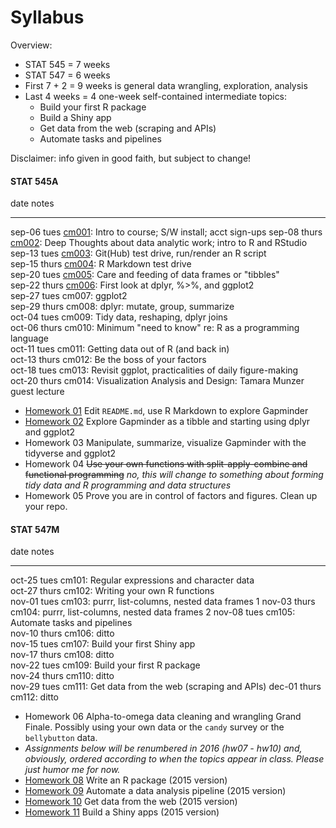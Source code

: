 # Syllabus



Overview:

  * STAT 545 = 7 weeks
  * STAT 547 = 6 weeks
  * First 7 + 2 = 9 weeks is general data wrangling, exploration, analysis
  * Last 4 weeks = 4 one-week self-contained intermediate topics:
    - Build your first R package
    - Build a Shiny app
    - Get data from the web (scraping and APIs)
    - Automate tasks and pipelines

Disclaimer: info given in good faith, but subject to change!

<!-- unholy hack to make following two tables less wide and the same wide -->
<style type="text/css">
table {
   max-width: 50%;
}
</style>

#### STAT 545A


date           notes                                                                                                              
-------------  -------------------------------------------------------------------------------------------------------------------
sep-06 tues    <a href="cm001_course-intro-sw-install-account-signup.html">cm001</a>: Intro to course; S/W install; acct sign-ups 
sep-08 thurs   <a href="cm002_r-rstudio-intro.html">cm002</a>: Deep Thoughts about data analytic work; intro to R and RStudio     
sep-13 tues    <a href="cm003_render-git-github-test-drive.html">cm003</a>: Git(Hub) test drive, run/render an R script           
sep-15 thurs   <a href="cm004_claim-repo-test-drive-rmd.html">cm004</a>: R Markdown test drive                                    
sep-20 tues    <a href="cm005_tidyverse-tibbles.html">cm005</a>: Care and feeding of data frames or "tibbles"                     
sep-22 thurs   <a href="cm006_tibbles-dplyr-ggplot2.html">cm006</a>: First look at dplyr, %>%, and ggplot2                        
sep-27 tues    cm007: ggplot2                                                                                                     
sep-29 thurs   cm008: dplyr: mutate, group, summarize                                                                             
oct-04 tues    cm009: Tidy data, reshaping, dplyr joins                                                                           
oct-06 thurs   cm010: Minimum "need to know" re: R as a programming language                                                      
oct-11 tues    cm011: Getting data out of R (and back in)                                                                         
oct-13 thurs   cm012: Be the boss of your factors                                                                                 
oct-18 tues    cm013: Revisit ggplot, practicalities of daily figure-making                                                       
oct-20 thurs   cm014: Visualization Analysis and Design: Tamara Munzer guest lecture                                              

  * [Homework 01](hw01_edit-README.html) Edit `README.md`, use R Markdown to explore Gapminder
  * [Homework 02](hw02_explore-gapminder-dplyr.html) Explore Gapminder as a tibble and starting using dplyr and ggplot2
  * Homework 03 Manipulate, summarize, visualize Gapminder with the tidyverse and ggplot2
  * Homework 04 ~~Use your own functions with split-apply-combine and functional programming~~ *no, this will change to something about forming tidy data and R programming and data structures*
  * Homework 05 Prove you are in control of factors and figures. Clean up your repo.

#### STAT 547M


date           notes                                            
-------------  -------------------------------------------------
oct-25 tues    cm101: Regular expressions and character data    
oct-27 thurs   cm102: Writing your own R functions              
nov-01 tues    cm103: purrr, list-columns, nested data frames 1 
nov-03 thurs   cm104: purrr, list-columns, nested data frames 2 
nov-08 tues    cm105: Automate tasks and pipelines              
nov-10 thurs   cm106: ditto                                     
nov-15 tues    cm107: Build your first Shiny app                
nov-17 thurs   cm108: ditto                                     
nov-22 tues    cm109: Build your first R package                
nov-24 thurs   cm110: ditto                                     
nov-29 tues    cm111: Get data from the web (scraping and APIs) 
dec-01 thurs   cm112: ditto                                     

  * Homework 06 Alpha-to-omega data cleaning and wrangling Grand Finale. Possibly using your own data or the `candy` survey or the `bellybutton` data.
  * *Assignments below will be renumbered in 2016 (hw07 - hw10) and, obviously, ordered according to when the topics appear in class. Please just humor me for now.*
  * [Homework 08](hw08_package.html) Write an R package (2015 version)
  * [Homework 09](hw09_automation.html) Automate a data analysis pipeline (2015 version)
  * [Homework 10](hw10_data-from-web.html) Get data from the web (2015 version)
  * [Homework 11](hw11_shiny.html) Build a Shiny apps (2015 version)
